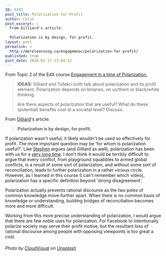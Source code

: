 ```yaml
---
ID: 5293
post_title: Polarization for Profit
author: Colin
post_excerpt: |
  From Gilliard's article:
  
  Polarization is by design, for profit.
layout: post
permalink: >
  http://merelearning.ca/engagemooc/polarization-for-profit/
published: true
post_date: 2018-02-17 23:04:12
---
```

From Topic 2 of the EdX course <a href="https://courses.edx.org/courses/course-v1:DavidsonX+DavNowX_Polarization+1T2018/course/#block-v1:DavidsonX+DavNowX_Polarization+1T2018+type@chapter+block@8488e8119c5c476f973849604ff63da2">Engagement in a time of Polarization.</a>
<blockquote><strong>IDEAS:</strong> Gilliard and Tufekci both talk about polarization and its profit element. Polarization depends on binaries, on us/them or black/white thinking.

Are there aspects of polarization that are useful? What do these (potential) benefits cost at a societal level? Discuss.</blockquote>
From <a href="https://hypervisible.com/polarization/power-technology/">Gilliard</a>'s article:
<blockquote><b>Polarization is by design, for profit. </b></blockquote>
If polarization wasn't useful, it likely wouldn't be used so effectively for profit. The more important question may be 'for whom is polarization useful?'. Like <a href="https://courses.edx.org/courses/course-v1:DavidsonX+DavNowX_Polarization+1T2018/discussion/forum/a47bc804bca2e24d73b4b1159c0b4b670d2cbd00/threads/5a85a6ea84452a082a00104e">Stephen</a> argues (and Gilliard as well), polarization has been with us for a <a href="http://www.charliechaplin.com/en/articles/29-The-Final-Speech-from-The-Great-Dictator-">very long time</a>. I don't think it would be terribly difficult to argue that every conflict, from playground squabbles to armed global conflicts, is a result of some sort of polarization, and without some sort of reconciliation, leads to further polarization in a rather vicious circle. However, as I learned in this course (I can't remember which video), polarization has a specific definition beyond 'strong disagreement'.

Polarization actually prevents rational discourse as the two poles of common knowledge move further apart. When there is no common basis of knowledge or understanding, building bridges of reconciliation becomes more and more difficult.

Working from this more precise understanding of polarization, I would argue that there are few noble uses for polarization. For Facebook to intentionally polarize society may serve their profit motive, but the resultant loss of rational discourse among people with opposing viewpoints is too great a cost.
<div class="_3bJ2H CHExY">
<h6 class="_1l8RX _1ByhS">Photo by <a href="https://unsplash.com/photos/DCtwjzQ9uVE?utm_source=unsplash&amp;utm_medium=referral&amp;utm_content=creditCopyText">CloudVisual</a> on <a href="https://unsplash.com/?utm_source=unsplash&amp;utm_medium=referral&amp;utm_content=creditCopyText">Unsplash</a></h6>
</div>
